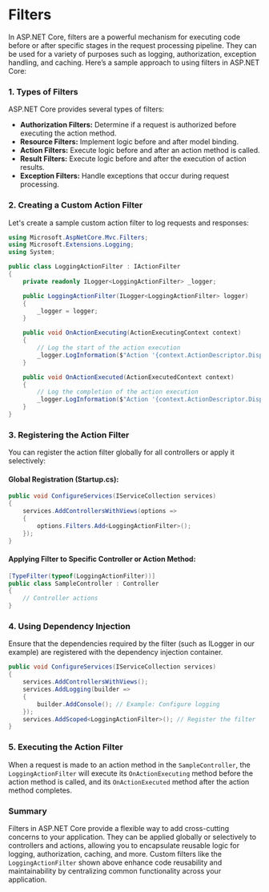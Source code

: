 # Filters

In ASP.NET Core, filters are a powerful mechanism for executing code before or after specific stages in the request processing pipeline. They can be used for a variety of purposes such as logging, authorization, exception handling, and caching. Here’s a sample approach to using filters in ASP.NET Core:

### 1. **Types of Filters**

ASP.NET Core provides several types of filters:

- **Authorization Filters:** Determine if a request is authorized before executing the action method.
- **Resource Filters:** Implement logic before and after model binding.
- **Action Filters:** Execute logic before and after an action method is called.
- **Result Filters:** Execute logic before and after the execution of action results.
- **Exception Filters:** Handle exceptions that occur during request processing.

### 2. **Creating a Custom Action Filter**

Let's create a sample custom action filter to log requests and responses:

```csharp
using Microsoft.AspNetCore.Mvc.Filters;
using Microsoft.Extensions.Logging;
using System;

public class LoggingActionFilter : IActionFilter
{
    private readonly ILogger<LoggingActionFilter> _logger;

    public LoggingActionFilter(ILogger<LoggingActionFilter> logger)
    {
        _logger = logger;
    }

    public void OnActionExecuting(ActionExecutingContext context)
    {
        // Log the start of the action execution
        _logger.LogInformation($"Action '{context.ActionDescriptor.DisplayName}' starting...");
    }

    public void OnActionExecuted(ActionExecutedContext context)
    {
        // Log the completion of the action execution
        _logger.LogInformation($"Action '{context.ActionDescriptor.DisplayName}' completed.");
    }
}
```

### 3. **Registering the Action Filter**

You can register the action filter globally for all controllers or apply it selectively:

#### Global Registration (Startup.cs):

```csharp
public void ConfigureServices(IServiceCollection services)
{
    services.AddControllersWithViews(options =>
    {
        options.Filters.Add<LoggingActionFilter>();
    });
}
```

#### Applying Filter to Specific Controller or Action Method:

```csharp
[TypeFilter(typeof(LoggingActionFilter))]
public class SampleController : Controller
{
    // Controller actions
}
```

### 4. **Using Dependency Injection**

Ensure that the dependencies required by the filter (such as ILogger in our example) are registered with the dependency injection container.

```csharp
public void ConfigureServices(IServiceCollection services)
{
    services.AddControllersWithViews();
    services.AddLogging(builder =>
    {
        builder.AddConsole(); // Example: Configure logging
    });
    services.AddScoped<LoggingActionFilter>(); // Register the filter
}
```

### 5. **Executing the Action Filter**

When a request is made to an action method in the `SampleController`, the `LoggingActionFilter` will execute its `OnActionExecuting` method before the action method is called, and its `OnActionExecuted` method after the action method completes.

### Summary

Filters in ASP.NET Core provide a flexible way to add cross-cutting concerns to your application. They can be applied globally or selectively to controllers and actions, allowing you to encapsulate reusable logic for logging, authorization, caching, and more. Custom filters like the `LoggingActionFilter` shown above enhance code reusability and maintainability by centralizing common functionality across your application.